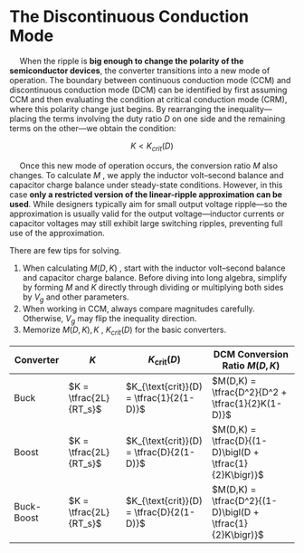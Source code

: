 # The Discontinuous Conduction Mode
&emsp; When the ripple is **big enough to change the polarity of the semiconductor devices**, the converter transitions
into a new mode of operation. The boundary between continuous conduction mode (CCM) and discontinuous conduction
mode (DCM) can be identified by first assuming CCM and then evaluating the condition at critical conduction mode (CRM),
where this polarity change just begins. By rearranging the inequality—placing the terms involving the duty ratio $D$ 
on one side and the remaining terms on the other—we obtain the condition:

$$K<K_{crit} (D)$$

&emsp; Once this new mode of operation occurs, the conversion ratio $M$ also changes. To calculate $M$ , we apply the inductor
volt–second balance and capacitor charge balance under steady-state conditions. However, in this case **only a restricted
version of the linear-ripple approximation can be used**. While designers typically aim for small output voltage ripple—so 
the approximation is usually valid for the output voltage—inductor currents or capacitor voltages may still exhibit large 
switching ripples, preventing full use of the approximation.

There are few tips for solving.
1. When calculating $M(D,K)$ , start with the inductor volt–second balance and capacitor charge balance. Before diving into 
long algebra, simplify by forming $M$  and $K$  directly through dividing or multiplying both sides by $V_g$ and other parameters.
2. When working in CCM, always compare magnitudes carefully. Otherwise, $V_g$ may flip the inequality direction.
3. Memorize $M(D,K), K$ , $K_{crit}(D)$ for the basic converters.

| Converter   | $K$ | $K_{\text{crit}}(D)$ | DCM Conversion Ratio $M(D,K)$ |
|-------------|-----|----------------------|-------------------------------|
| Buck        | $K = \tfrac{2L}{RT_s}$ | $K_{\text{crit}}(D) = \tfrac{1}{2(1-D)}$ | $M(D,K) = \tfrac{D^2}{D^2 + \tfrac{1}{2}K(1-D)}$ |
| Boost       | $K = \tfrac{2L}{RT_s}$ | $K_{\text{crit}}(D) = \tfrac{D}{2(1-D)}$ | $M(D,K) = \tfrac{D}{(1-D)\bigl(D + \tfrac{1}{2}K\bigr)}$ |
| Buck-Boost  | $K = \tfrac{2L}{RT_s}$ | $K_{\text{crit}}(D) = \tfrac{D}{2(1-D)}$ | $M(D,K) = \tfrac{D^2}{(1-D)\bigl(D + \tfrac{1}{2}K\bigr)}$ |
